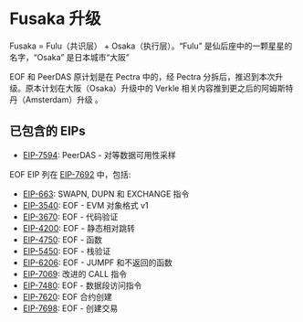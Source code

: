 # Fusaka 升级

Fusaka = Fulu（共识层） + Osaka（执行层）。“Fulu” 是仙后座中的一颗星星的名字，“Osaka” 是日本城市“大阪”

EOF 和 PeerDAS 原计划是在 Pectra 中的，经 Pectra 分拆后，推迟到本次升级。原本计划在大阪（Osaka）升级中的 Verkle 相关内容推到更之后的阿姆斯特丹（Amsterdam）升级 。 

## 已包含的 EIPs

- [EIP-7594](https://eips.ethereum.org/EIPS/eip-7594): PeerDAS - 对等数据可用性采样

EOF EIP 列在 [EIP-7692](https://eips.ethereum.org/EIPS/eip-7692) 中，包括: 
- [EIP-663](https://eips.ethereum.org/EIPS/eip-663): SWAPN, DUPN 和 EXCHANGE 指令
- [EIP-3540](https://eips.ethereum.org/EIPS/eip-3540): EOF - EVM 对象格式 v1
- [EIP-3670](https://eips.ethereum.org/EIPS/eip-3670): EOF - 代码验证
- [EIP-4200](https://eips.ethereum.org/EIPS/eip-4200): EOF - 静态相对跳转
- [EIP-4750](https://eips.ethereum.org/EIPS/eip-4750): EOF - 函数
- [EIP-5450](https://eips.ethereum.org/EIPS/eip-5450): EOF - 栈验证
- [EIP-6206](https://eips.ethereum.org/EIPS/eip-6206): EOF - JUMPF 和不返回的函数
- [EIP-7069](https://eips.ethereum.org/EIPS/eip-7069): 改进的 CALL 指令
- [EIP-7480](https://eips.ethereum.org/EIPS/eip-7480): EOF - 数据段访问指令
- [EIP-7620](https://eips.ethereum.org/EIPS/eip-7620): EOF 合约创建
- [EIP-7698](https://eips.ethereum.org/EIPS/eip-7698): EOF - 创建交易